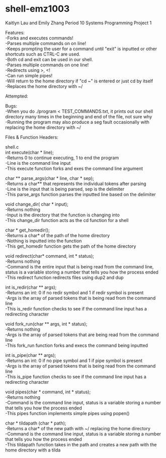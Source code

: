 # shell-emz1003

Kaitlyn Lau and Emily Zhang Period 10
Systems Programming Project 1

Features: <br />
  -Forks and executes commands!  <br />
  -Parses multiple commands on on line! <br />
  -Keeps prompting the user for a command until "exit" is inputted or other shortcuts such as CTRL-C are used. <br />
  -Both cd and exit can be used in our shell. <br />
  -Parses multiple commands on one line! <br />
  -Redirects using >, <! <br />
  -Can run simple pipes! <br />
  -Will return to the home directory if "cd ~" is entered or just cd by itself <br />
  -Replaces the home directory with ~/ <br />

Attempted: <br />

Bugs: <br />
  -When you do ./program < TEST_COMMANDS.txt, it prints out our shell directory many times in the beginning and end of the file, not sure why <br />
  -Running the program may also produce a seg fault occasionally with replacing the home directory with ~/ <br />

Files & Function Headers:

shell.c <br />
  int execute(char * line); <br />
    -Returns 0 to continue executing, 1 to end the program <br />
    -Line is the command line input <br />
    -This execute function forks and exes the command line argument

  char ** parse_args(char * line, char * sep); <br />
    -Returns a char** that represents the individual tokens after parsing <br />
    -Line is the input that is being parsed, sep is the delimiter <br />
    -This parse_args function parses the inputted line based on the delimiter <br />

  void change_dir( char * input); <br />
    -Returns nothing <br />
    -Input is the directory that the function is changing into <br />
    -This change_dir function acts as the cd function for a shell <br />

  char * get_homedir(); <br />
    -Returns a char* of the path of the home directory <br />
    -Nothing is inputted into the function <br />
    -This get_homedir function gets the path of the home directory <br />

  void redirect(char* command, int * status);<br />
    -Returns nothing<br />
    -Command is the entire input that is being read from the command line, status is a variable storing a number that tells you how the process ended<br />
    -This redirect function redirects files using dup2 and dup<br />

  int is_redir(char ** args);<br />
    -Returns an int: 0 if no redir symbol and 1 if redir symbol is present<br />
    -Args is the array of parsed tokens that is being read from the command line<br />
    -This is_redir function checks to see if the command line input has a redirecting character<br />

  void fork_run(char ** args, int * status);<br />
    -Returns nothing<br />
    -Args is the array of parsed tokens that are being read from the command line<br />
    -This fork_run function forks and execs the command being inputted<br />

  int is_pipe(char ** args);<br />
    -Returns an int: 0 if no pipe symbol and 1 if pipe symbol is present<br />
    -Args is the array of parsed tokens that is being read from the command line<br />
    -This is_pipe function checks to see if the command line input has a redirecting character<br />

  void pipes(char * command, int * status);<br />
    -Returns nothing<br />
    -Command is the command line input, status is a variable storing a number that tells you how the process ended<br />
    -This pipes function implements simple pipes using popen()<br />

  char * tildapath (char * path); <br />
    -Returns a char* of the new path with ~/ replacing the home directory <br />
    -Command is the command line input, status is a variable storing a number that tells you how the process ended<br />
    -This tildapath function takes in the path and creates a new path with the home directory with a tilda<br />
